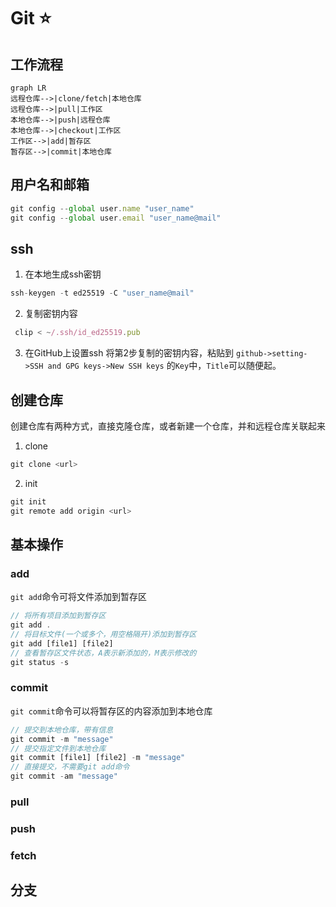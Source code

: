 # Git :star:
## 工作流程
```mermaid
graph LR
远程仓库-->|clone/fetch|本地仓库
远程仓库-->|pull|工作区
本地仓库-->|push|远程仓库
本地仓库-->|checkout|工作区
工作区-->|add|暂存区
暂存区-->|commit|本地仓库

```
## 用户名和邮箱
```js
git config --global user.name "user_name"
git config --global user.email "user_name@mail"
```
## ssh
1. 在本地生成ssh密钥
```js
ssh-keygen -t ed25519 -C "user_name@mail"
```
2. 复制密钥内容
```js
 clip < ~/.ssh/id_ed25519.pub
```
3. 在GitHub上设置ssh
将第2步复制的密钥内容，粘贴到 `github->setting->SSH and GPG keys->New SSH keys` 的`Key`中，`Title`可以随便起。
## 创建仓库
创建仓库有两种方式，直接克隆仓库，或者新建一个仓库，并和远程仓库关联起来
1. clone
```js
git clone <url>
```
2. init
```js
git init
git remote add origin <url>
```
## 基本操作
### add
`git add`命令可将文件添加到暂存区
```js
// 将所有项目添加到暂存区
git add .
// 将目标文件(一个或多个，用空格隔开)添加到暂存区
git add [file1] [file2]
// 查看暂存区文件状态，A表示新添加的，M表示修改的
git status -s
```
### commit
`git commit`命令可以将暂存区的内容添加到本地仓库
```js
// 提交到本地仓库，带有信息
git commit -m "message"
// 提交指定文件到本地仓库
git commit [file1] [file2] -m "message"
// 直接提交，不需要git add命令
git commit -am "message"
```
### pull
### push
### fetch
## 分支